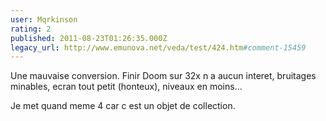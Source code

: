 ```yaml
---
user: Mqrkinson
rating: 2
published: 2011-08-23T01:26:35.000Z
legacy_url: http://www.emunova.net/veda/test/424.htm#comment-15459
---
```

Une mauvaise conversion. Finir Doom sur 32x n a aucun interet, bruitages minables, ecran tout petit (honteux), niveaux en moins...

Je met quand meme 4 car c est un objet de collection.